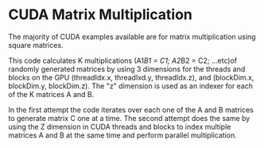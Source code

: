 # CUDA Matrix Multiplication

The majority of CUDA examples available are for matrix multiplication using square matrices. 

This code calculates K multiplications (A1*B1 = C1; A2*B2 = C2; ...etc)of randomly generated matrices by using 3 dimensions for the threads and blocks on the GPU (threadIdx.x, threadIxd.y, threadIdx.z), and (blockDim.x, blockDim.y, blockDim.z). The "z" dimension is used as an indexer for each of the K matrices A and B.

In the first attempt the code iterates over each one of the A and B matrices to generate matrix C one at a time. The second attempt does the same by using the Z dimension in CUDA threads and blocks to index multiple matrices A and B at the same time and perform parallel multiplication.

